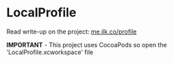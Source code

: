 LocalProfile
============

Read write-up on the project: [me.jlk.co/profile](http://me.jlk.co/profile)

**IMPORTANT** - This project uses CocoaPods so open the 'LocalProfile.xcworkspace' file
